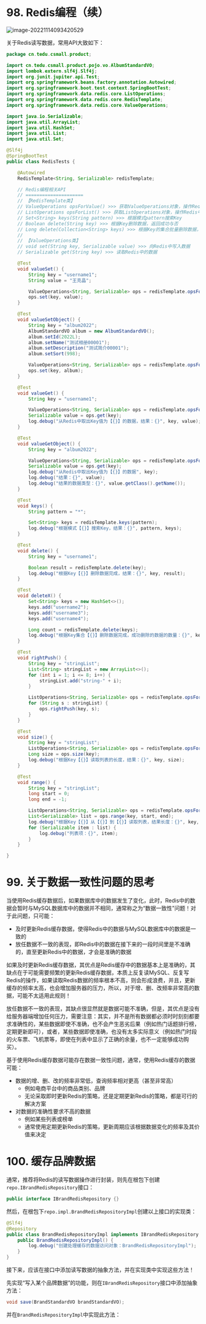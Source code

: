 # 98. Redis编程（续）

![image-20221114093420529](images/image-20221114093420529.png)

关于Redis读写数据，常用API大致如下：

```java
package cn.tedu.csmall.product;

import cn.tedu.csmall.product.pojo.vo.AlbumStandardVO;
import lombok.extern.slf4j.Slf4j;
import org.junit.jupiter.api.Test;
import org.springframework.beans.factory.annotation.Autowired;
import org.springframework.boot.test.context.SpringBootTest;
import org.springframework.data.redis.core.ListOperations;
import org.springframework.data.redis.core.RedisTemplate;
import org.springframework.data.redis.core.ValueOperations;

import java.io.Serializable;
import java.util.ArrayList;
import java.util.HashSet;
import java.util.List;
import java.util.Set;

@Slf4j
@SpringBootTest
public class RedisTests {

    @Autowired
    RedisTemplate<String, Serializable> redisTemplate;

    // Redis编程相关API
    // =====================
    // 【RedisTemplate类】
    // ValueOperations opsForValue() >>> 获取ValueOperations对象，操作Redis中的string类型时需要此对象
    // ListOperations opsForList() >>> 获取ListOperations对象，操作Redis中的list类型时需要此对象
    // Set<String> keys(String pattern) >>> 根据模式pattern搜索Key
    // Boolean delete(String key) >>> 根据Key删除数据，返回成功与否
    // Long delete(Collection<String> keys) >>> 根据Key的集合批量删除数据，返回成功删除的数据的数量
    //
    // 【ValueOperations类】
    // void set(String key, Serializable value) >>> 向Redis中写入数据
    // Serializable get(String key) >>> 读取Redis中的数据

    @Test
    void valueSet() {
        String key = "username1";
        String value = "王克晶";

        ValueOperations<String, Serializable> ops = redisTemplate.opsForValue();
        ops.set(key, value);
    }

    @Test
    void valueSetObject() {
        String key = "album2022";
        AlbumStandardVO album = new AlbumStandardVO();
        album.setId(2022L);
        album.setName("测试相册00001");
        album.setDescription("测试简介00001");
        album.setSort(998);

        ValueOperations<String, Serializable> ops = redisTemplate.opsForValue();
        ops.set(key, album);
    }

    @Test
    void valueGet() {
        String key = "username1";

        ValueOperations<String, Serializable> ops = redisTemplate.opsForValue();
        Serializable value = ops.get(key);
        log.debug("从Redis中取出Key值为【{}】的数据，结果：{}", key, value);
    }

    @Test
    void valueGetObject() {
        String key = "album2022";

        ValueOperations<String, Serializable> ops = redisTemplate.opsForValue();
        Serializable value = ops.get(key);
        log.debug("从Redis中取出Key值为【{}】的数据", key);
        log.debug("结果：{}", value);
        log.debug("结果的数据类型：{}", value.getClass().getName());
    }

    @Test
    void keys() {
        String pattern = "*";

        Set<String> keys = redisTemplate.keys(pattern);
        log.debug("根据模式【{}】搜索Key，结果：{}", pattern, keys);
    }

    @Test
    void delete() {
        String key = "username1";

        Boolean result = redisTemplate.delete(key);
        log.debug("根据Key【{}】删除数据完成，结果：{}", key, result);
    }

    @Test
    void deleteX() {
        Set<String> keys = new HashSet<>();
        keys.add("username2");
        keys.add("username3");
        keys.add("username4");

        Long count = redisTemplate.delete(keys);
        log.debug("根据Key集合【{}】删除数据完成，成功删除的数据的数量：{}", keys, count);
    }

    @Test
    void rightPush() {
        String key = "stringList";
        List<String> stringList = new ArrayList<>();
        for (int i = 1; i <= 8; i++) {
            stringList.add("string-" + i);
        }

        ListOperations<String, Serializable> ops = redisTemplate.opsForList();
        for (String s : stringList) {
            ops.rightPush(key, s);
        }
    }

    @Test
    void size() {
        String key = "stringList";
        ListOperations<String, Serializable> ops = redisTemplate.opsForList();
        Long size = ops.size(key);
        log.debug("根据Key【{}】读取列表的长度，结果：{}", key, size);
    }

    @Test
    void range() {
        String key = "stringList";
        long start = 0;
        long end = -1;

        ListOperations<String, Serializable> ops = redisTemplate.opsForList();
        List<Serializable> list = ops.range(key, start, end);
        log.debug("根据Key【{}】从【{}】到【{}】读取列表，结果长度：{}", key, start, end, list.size());
        for (Serializable item : list) {
            log.debug("列表项：{}", item);
        }
    }

}
```

# 99. 关于数据一致性问题的思考

当使用Redis缓存数据后，如果数据库中的数据发生了变化，此时，Redis中的数据会暂时与MySQL数据库中的数据并不相同，通常称之为“数据一致性”问题！对于此问题，只可能：

- 及时更新Redis缓存数据，使得Redis中的数据与MySQL数据库中的数据是一致的
- 放任数据不一致的表现，即Redis中的数据在接下来的一段时间里是不准确的，直至更新Redis中的数据，才会是准确的数据

如果及时更新Redis缓存数据，其优点是Redis缓存中的数据基本上是准确的，其缺点在于可能需要频繁的更新Redis缓存数据，本质上反复读MySQL、反复写Redis的操作，如果读取Redis数据的频率根本不高，则会形成浪费，并且，更新缓存的频率太高，也会增加服务器的压力，所以，对于增、删、改频率非常高的数据，可能不太适用此规则！

放任数据不一致的表现，其缺点很显然就是数据可能不准确，但是，其优点是没有给服务器端增加任何压力，需要注意：其实，并不是所有数据都必须时时刻刻都要求准确性的，某些数据即使不准确，也不会产生恶劣后果（例如热门话题排行榜，定期更新即可），或者，某些数据即使准确，也没有太多实际意义（例如热门时段的火车票、飞机票等，即使在列表中显示了正确的余量，也不一定能够成功购买）。

基于使用Redis缓存数据可能存在数据一致性问题，通常，使用Redis缓存的数据可能：

- 数据的增、删、改的频率非常低，查询频率相对更高（甚至非常高）
  - 例如电商平台中的商品类别、品牌
  - 无论采取即时更新Redis的策略，还是定期更新Redis的策略，都是可行的解决方案
- 对数据的准确性要求不高的数据
  - 例如某些列表或榜单
  - 通常使用定期更新Redis的策略，更新周期应该根据数据变化的频率及其价值来决定

# 100. 缓存品牌数据

通常，推荐将Redis的读写数据操作进行封装，则先在根包下创建`repo.IBrandRedisRepository`接口：

```java
public interface IBrandRedisRepository {}
```

然后，在根包下`repo.impl.BrandRedisRepositoryImpl`创建以上接口的实现类：

```java
@Slf4j
@Repository
public class BrandRedisRepositoryImpl implements IBrandRedisRepository {
    public BrandRedisRepositoryImpl() {
        log.debug("创建处理缓存的数据访问对象：BrandRedisRepositoryImpl");
    }
}
```

接下来，应该在接口中添加读写数据的抽象方法，并在实现类中实现这些方法！

先实现“写入某个品牌数据”的功能，则在`IBrandRedisRepository`接口中添加抽象方法：

```java
void save(BrandStandardVO brandStandardVO);
```

并在`BrandRedisRepositoryImpl`中实现此方法：

```java

```





























